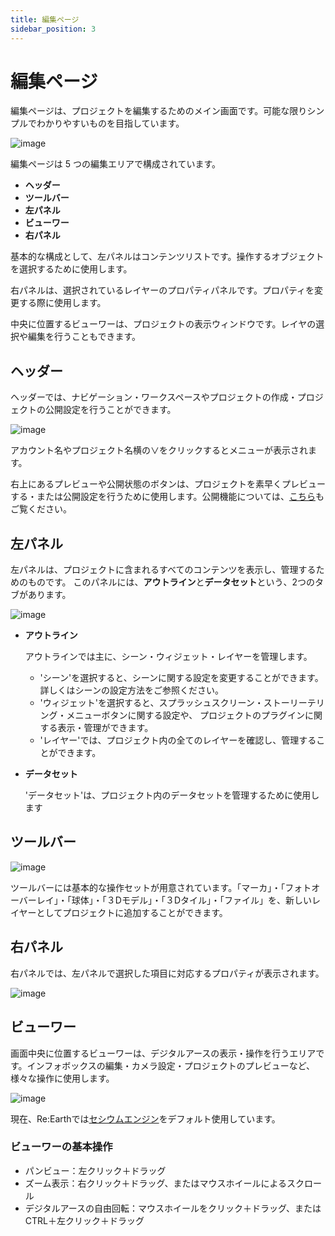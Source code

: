 ```yaml
---
title: 編集ページ
sidebar_position: 3
---
```


# 編集ページ

編集ページは、プロジェクトを編集するためのメイン画面です。可能な限りシンプルでわかりやすいものを目指しています。

![image](./img/1_003.png)

編集ページは 5 つの編集エリアで構成されています。

- **ヘッダー**
- **ツールバー**
- **左パネル**
- **ビューワー**
- **右パネル**

基本的な構成として、左パネルはコンテンツリストです。操作するオブジェクトを選択するために使用します。

右パネルは、選択されているレイヤーのプロパティパネルです。プロパティを変更する際に使用します。

中央に位置するビューワーは、プロジェクトの表示ウィンドウです。レイヤの選択や編集を行うこともできます。

## ヘッダー

ヘッダーでは、ナビゲーション・ワークスペースやプロジェクトの作成・プロジェクトの公開設定を行うことができます。

![image](./img/1_004.png)

アカウント名やプロジェクト名横の∨をクリックするとメニューが表示されます。

右上にあるプレビューや公開状態のボタンは、プロジェクトを素早くプレビューする・または公開設定を行うために使用します。公開機能については、[こちら](https://www.notion.so/f4e86c6329dd4db4916206c4e2b23fd6?pvs=21)もご覧ください。

## 左パネル

左パネルは、プロジェクトに含まれるすべてのコンテンツを表示し、管理するためのものです。 このパネルには、**アウトライン**と**データセット**という、2つのタブがあります。

![image](./img/1_005.png)

- **アウトライン**
    
    アウトラインでは主に、シーン・ウィジェット・レイヤーを管理します。
    
    - 'シーン'を選択すると、シーンに関する設定を変更することができます。詳しくはシーンの設定方法をご参照ください。
    - 'ウィジェット'を選択すると、スプラッシュスクリーン・ストーリーテリング・メニューボタンに関する設定や、 プロジェクトのプラグインに関する表示・管理ができます。
    - 'レイヤー'では、プロジェクト内の全てのレイヤーを確認し、管理することができます。

- **データセット**
    
    'データセット'は、プロジェクト内のデータセットを管理するために使用します
    

## ツールバー

![image](./img/1_006.png)

ツールバーには基本的な操作セットが用意されています。「マーカ」・「フォトオーバーレイ」・「球体」・「３Dモデル」・「３Dタイル」・「ファイル」を、新しいレイヤーとしてプロジェクトに追加することができます。
## 右パネル

右パネルでは、左パネルで選択した項目に対応するプロパティが表示されます。

![image](./img/1_007.png)

## ビューワー

画面中央に位置するビューワーは、デジタルアースの表示・操作を行うエリアです。インフォボックスの編集・カメラ設定・プロジェクトのプレビューなど、様々な操作に使用します。

![image](./img/1_008.png)

現在、Re:Earthでは[セシウムエンジン](https://cesium.com/platform/cesiumjs/)をデフォルト使用しています。

### ビューワーの基本操作 

- パンビュー：左クリック＋ドラッグ
- ズーム表示：右クリック＋ドラッグ、またはマウスホイールによるスクロール
- デジタルアースの自由回転：マウスホイールをクリック＋ドラッグ、またはCTRL＋左クリック＋ドラッグ